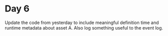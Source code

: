 # Day 6

Update the code from yesterday to include meaningful definition time and runtime metadata about asset A. Also log something useful to the event log.